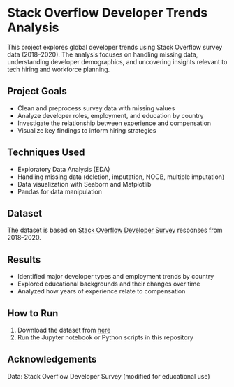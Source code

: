 # Stack Overflow Developer Trends Analysis

This project explores global developer trends using Stack Overflow survey data (2018–2020). The analysis focuses on handling missing data, understanding developer demographics, and uncovering insights relevant to tech hiring and workforce planning.

## Project Goals

- Clean and preprocess survey data with missing values
- Analyze developer roles, employment, and education by country
- Investigate the relationship between experience and compensation
- Visualize key findings to inform hiring strategies

## Techniques Used

- Exploratory Data Analysis (EDA)
- Handling missing data (deletion, imputation, NOCB, multiple imputation)
- Data visualization with Seaborn and Matplotlib
- Pandas for data manipulation

## Dataset

The dataset is based on [Stack Overflow Developer Survey](https://insights.stackoverflow.com/survey) responses from 2018–2020.

## Results

- Identified major developer types and employment trends by country
- Explored educational backgrounds and their changes over time
- Analyzed how years of experience relate to compensation

## How to Run

1. Download the dataset from [here](https://static-assets.codecademy.com/Courses/handling-missing-data/stackoverflow-project/developer_dataset.csv.zip)
2. Run the Jupyter notebook or Python scripts in this repository

## Acknowledgements

Data: Stack Overflow Developer Survey (modified for educational use)
